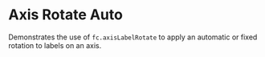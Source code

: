 # Axis Rotate Auto

Demonstrates the use of `fc.axisLabelRotate` to apply an automatic or fixed rotation to labels on an axis.
